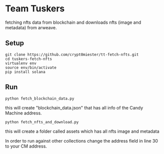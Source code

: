 # Team Tuskers 
fetching nfts data from blockchain and downloads nfts (image and metadata) from arweave.

## Setup

```
git clone https://github.com/crypt0miester/tt-fetch-nfts.git
cd tuskers-fetch-nfts
virtualenv env
source env/bin/activate
pip install solana
```

## Run
```
python fetch_blockchain_data.py
```
this will create "blockchain_data.json" that has all info of the Candy Machine address.

```
python fetch_nfts_and_download.py
```
this will create a folder called assets which has all nfts image and metadata 

In order to run against other collections change the address field in line 30 to your CM address. 
